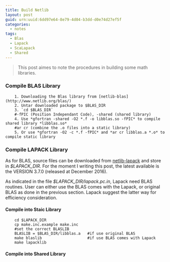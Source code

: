 ```yaml
---
title: Build Netlib
layout: post
guid: urn:uuid:6dd97e64-8e79-4d04-b3dd-d0e74d27ef5f
categories:
  - notes
tags:
  - Blas
  - Lapack
  - ScaLapack
  - Shared
---
```


> This post aimes to note the procedures in building some math libraries.

### Compile BLAS Library

```
    1. Downloading the Blas library from [netlib-blas](http://www.netlib.org/blas/)
    2. Untar downloaded package to $BLAS_DIR
    3. `cd $BLAS_DIR`
    #-fPIC (Position Independant Code), -shared (shared library)
    4. Use *gfortran -shared -O2 *.f -o libblas.so -fPIC* to compile shared library *libblas.so*
    #ar cr (combine the .o files into a static library)
    5. Or use *gfortran -O2 -c *.f -fPIC* and *ar cr libblas.a *.o* to compile static library
```

### Compile LAPACK Library
As for BLAS, source files can be downloaded from [netlib-lapack](http://www.netlib.org/lapack/) and store in *$LAPACK_DIR*.
For the moment I writing this post, the latest available is the VERSION 3.7.0 (released at December 2016).

As indicated in the file *$LAPACK_DIR/lapack.pc.in*, Lapack need BLAS routines. User can either use the BLAS comes with the Lapack, 
or original BLAS as done in the previous section. Lapack suggest the latter way for efficiency consideration.

#### Compile into Staic Library

```
    cd $LAPACK_DIR
    cp make.inc.example make.inc
    #set the correct BLASLIB
    BLASLIB = $BLAS_DIR/libblas.a   #if use original BLAS
    make blaslib                    #if use BLAS comes with Lapack
    make lapacklib
```

#### Compile into Shared Library
